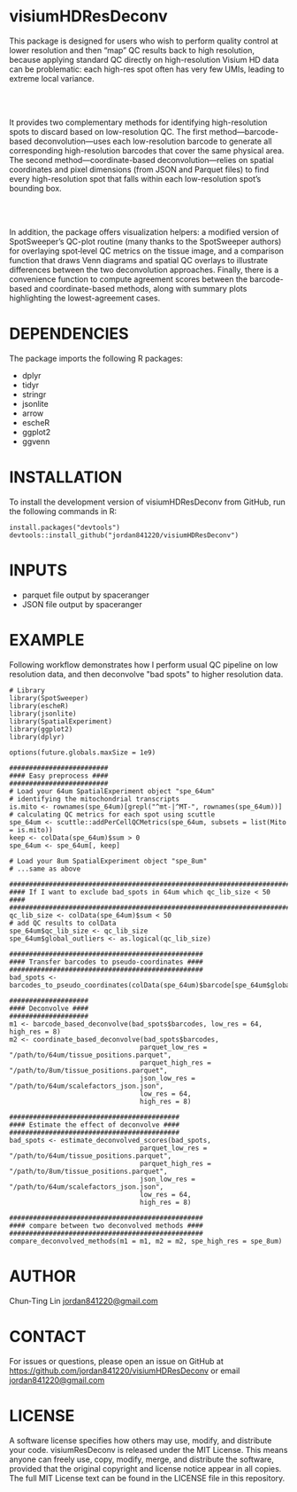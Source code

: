# visiumHDResDeconv
This package is designed for users who wish to perform quality control at lower resolution and then “map” QC results back to high resolution, because applying standard QC directly on high-resolution Visium HD data can be problematic: each high-res spot often has very few UMIs, leading to extreme local variance. 

<br>
<br>

It provides two complementary methods for identifying high-resolution spots to discard based on low-resolution QC. The first method—barcode-based deconvolution—uses each low-resolution barcode to generate all corresponding high-resolution barcodes that cover the same physical area. The second method—coordinate-based deconvolution—relies on spatial coordinates and pixel dimensions (from JSON and Parquet files) to find every high-resolution spot that falls within each low-resolution spot’s bounding box. 

<br>
<br>

In addition, the package offers visualization helpers: a modified version of SpotSweeper’s QC-plot routine (many thanks to the SpotSweeper authors) for overlaying spot‐level QC metrics on the tissue image, and a comparison function that draws Venn diagrams and spatial QC overlays to illustrate differences between the two deconvolution approaches. Finally, there is a convenience function to compute agreement scores between the barcode-based and coordinate-based methods, along with summary plots highlighting the lowest-agreement cases.

# DEPENDENCIES
The package imports the following R packages:
- dplyr
- tidyr
- stringr
- jsonlite
- arrow
- escheR
- ggplot2
- ggvenn

# INSTALLATION
To install the development version of visiumHDResDeconv from GitHub, run the following commands in R:
```
install.packages("devtools")
devtools::install_github("jordan841220/visiumHDResDeconv")
```

# INPUTS
- parquet file output by spaceranger
- JSON file output by spaceranger


# EXAMPLE
Following workflow demonstrates how I perform usual QC pipeline on low resolution data, and then deconvolve "bad spots" to higher resolution data.

```
# Library
library(SpotSweeper)
library(escheR)
library(jsonlite)
library(SpatialExperiment)
library(ggplot2)
library(dplyr)

options(future.globals.maxSize = 1e9)

#########################
#### Easy preprocess ####
#########################
# Load your 64um SpatialExperiment object "spe_64um"
# identifying the mitochondrial transcripts
is.mito <- rownames(spe_64um)[grepl("^mt-|^MT-", rownames(spe_64um))]
# calculating QC metrics for each spot using scuttle
spe_64um <- scuttle::addPerCellQCMetrics(spe_64um, subsets = list(Mito = is.mito))
keep <- colData(spe_64um)$sum > 0
spe_64um <- spe_64um[, keep]

# Load your 8um SpatialExperiment object "spe_8um"
# ...same as above

#######################################################################
#### If I want to exclude bad_spots in 64um which qc_lib_size < 50 ####
#######################################################################
qc_lib_size <- colData(spe_64um)$sum < 50
# add QC results to colData
spe_64um$qc_lib_size <- qc_lib_size
spe_64um$global_outliers <- as.logical(qc_lib_size) 

#################################################
#### Transfer barcodes to pseudo-coordinates ####
#################################################
bad_spots <- barcodes_to_pseudo_coordinates(colData(spe_64um)$barcode[spe_64um$global_outliers])

####################
#### Deconvolve ####
####################
m1 <- barcode_based_deconvolve(bad_spots$barcodes, low_res = 64, high_res = 8)
m2 <- coordinate_based_deconvolve(bad_spots$barcodes, 
                                 parquet_low_res = "/path/to/64um/tissue_positions.parquet",
                                 parquet_high_res = "/path/to/8um/tissue_positions.parquet",
                                 json_low_res = "/path/to/64um/scalefactors_json.json",
                                 low_res = 64, 
                                 high_res = 8)

###########################################
#### Estimate the effect of deconvolve ####
###########################################
bad_spots <- estimate_deconvolved_scores(bad_spots, 
                                 parquet_low_res = "/path/to/64um/tissue_positions.parquet",
                                 parquet_high_res = "/path/to/8um/tissue_positions.parquet",
                                 json_low_res = "/path/to/64um/scalefactors_json.json",
                                 low_res = 64, 
                                 high_res = 8)

#################################################
#### compare between two deconvolved methods ####
#################################################
compare_deconvolved_methods(m1 = m1, m2 = m2, spe_high_res = spe_8um)
```


# AUTHOR
Chun‐Ting Lin jordan841220@gmail.com

# CONTACT
For issues or questions, please open an issue on GitHub at https://github.com/jordan841220/visiumHDResDeconv or email jordan841220@gmail.com


# LICENSE
A software license specifies how others may use, modify, and distribute your code. visiumResDeconv is released under the MIT License. This means anyone can freely use, copy, modify, merge, and distribute the software, provided that the original copyright and license notice appear in all copies. The full MIT License text can be found in the LICENSE file in this repository.

